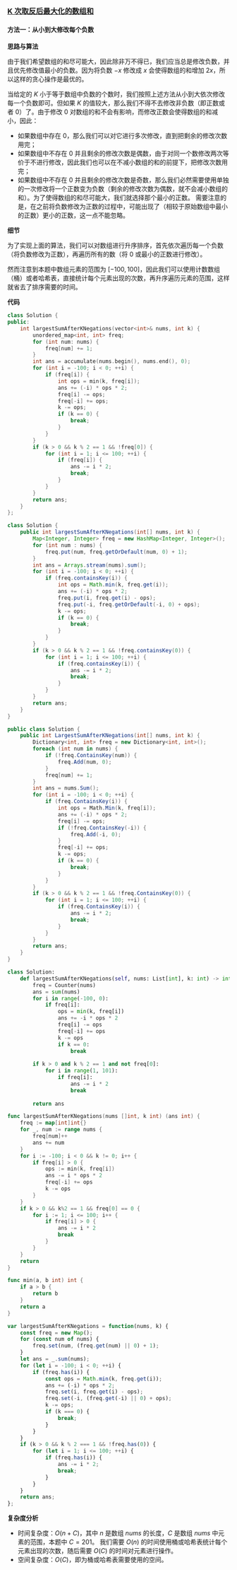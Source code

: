 ### [K 次取反后最大化的数组和](https://leetcode.cn/problems/maximize-sum-of-array-after-k-negations/solutions/1134002/k-ci-qu-fan-hou-zui-da-hua-de-shu-zu-he-4r5lb/)

#### 方法一：从小到大修改每个负数

**思路与算法**

由于我们希望数组的和尽可能大，因此除非万不得已，我们应当总是修改负数，并且优先修改值最小的负数。因为将负数 $-x$ 修改成 $x$ 会使得数组的和增加 $2x$，所以这样的贪心操作是最优的。

当给定的 $K$ 小于等于数组中负数的个数时，我们按照上述方法从小到大依次修改每一个负数即可。但如果 $K$ 的值较大，那么我们不得不去修改非负数（即正数或者 $0$）了。由于修改 $0$ 对数组的和不会有影响，而修改正数会使得数组的和减小，因此：

-   如果数组中存在 $0$，那么我们可以对它进行多次修改，直到把剩余的修改次数用完；
-   如果数组中不存在 $0$ 并且剩余的修改次数是偶数，由于对同一个数修改两次等价于不进行修改，因此我们也可以在不减小数组的和的前提下，把修改次数用完；
-   如果数组中不存在 $0$ 并且剩余的修改次数是奇数，那么我们必然需要使用单独的一次修改将一个正数变为负数（剩余的修改次数为偶数，就不会减小数组的和）。为了使得数组的和尽可能大，我们就选择那个最小的正数。
    需要注意的是，在之前将负数修改为正数的过程中，可能出现了（相较于原始数组中最小的正数）更小的正数，这一点不能忽略。

**细节**

为了实现上面的算法，我们可以对数组进行升序排序，首先依次遍历每一个负数（将负数修改为正数），再遍历所有的数（将 $0$ 或最小的正数进行修改）。

然而注意到本题中数组元素的范围为 $[-100, 100]$，因此我们可以使用计数数组（桶）或者哈希表，直接统计每个元素出现的次数，再升序遍历元素的范围，这样就省去了排序需要的时间。

**代码**

```cpp
class Solution {
public:
    int largestSumAfterKNegations(vector<int>& nums, int k) {
        unordered_map<int, int> freq;
        for (int num: nums) {
            freq[num] += 1;
        }
        int ans = accumulate(nums.begin(), nums.end(), 0);
        for (int i = -100; i < 0; ++i) {
            if (freq[i]) {
                int ops = min(k, freq[i]);
                ans += (-i) * ops * 2;
                freq[i] -= ops;
                freq[-i] += ops;
                k -= ops;
                if (k == 0) {
                    break;
                }
            }
        }
        if (k > 0 && k % 2 == 1 && !freq[0]) {
            for (int i = 1; i <= 100; ++i) {
                if (freq[i]) {
                    ans -= i * 2;
                    break;
                }
            }
        }
        return ans;
    }
};
```

```java
class Solution {
    public int largestSumAfterKNegations(int[] nums, int k) {
        Map<Integer, Integer> freq = new HashMap<Integer, Integer>();
        for (int num : nums) {
            freq.put(num, freq.getOrDefault(num, 0) + 1);
        }
        int ans = Arrays.stream(nums).sum();
        for (int i = -100; i < 0; ++i) {
            if (freq.containsKey(i)) {
                int ops = Math.min(k, freq.get(i));
                ans += (-i) * ops * 2;
                freq.put(i, freq.get(i) - ops);
                freq.put(-i, freq.getOrDefault(-i, 0) + ops);
                k -= ops;
                if (k == 0) {
                    break;
                }
            }
        }
        if (k > 0 && k % 2 == 1 && !freq.containsKey(0)) {
            for (int i = 1; i <= 100; ++i) {
                if (freq.containsKey(i)) {
                    ans -= i * 2;
                    break;
                }
            }
        }
        return ans;
    }
}
```

```csharp
public class Solution {
    public int LargestSumAfterKNegations(int[] nums, int k) {
        Dictionary<int, int> freq = new Dictionary<int, int>();
        foreach (int num in nums) {
            if (!freq.ContainsKey(num)) {
                freq.Add(num, 0);
            }
            freq[num] += 1;
        }
        int ans = nums.Sum();
        for (int i = -100; i < 0; ++i) {
            if (freq.ContainsKey(i)) {
                int ops = Math.Min(k, freq[i]);
                ans += (-i) * ops * 2;
                freq[i] -= ops;
                if (!freq.ContainsKey(-i)) {
                    freq.Add(-i, 0);
                }
                freq[-i] += ops;
                k -= ops;
                if (k == 0) {
                    break;
                }
            }
        }
        if (k > 0 && k % 2 == 1 && !freq.ContainsKey(0)) {
            for (int i = 1; i <= 100; ++i) {
                if (freq.ContainsKey(i)) {
                    ans -= i * 2;
                    break;
                }
            }
        }
        return ans;
    }
}
```

```python
class Solution:
    def largestSumAfterKNegations(self, nums: List[int], k: int) -> int:
        freq = Counter(nums)
        ans = sum(nums)
        for i in range(-100, 0):
            if freq[i]:
                ops = min(k, freq[i])
                ans += -i * ops * 2
                freq[i] -= ops
                freq[-i] += ops
                k -= ops
                if k == 0:
                    break
        
        if k > 0 and k % 2 == 1 and not freq[0]:
            for i in range(1, 101):
                if freq[i]:
                    ans -= i * 2
                    break
        
        return ans
```

```go
func largestSumAfterKNegations(nums []int, k int) (ans int) {
    freq := map[int]int{}
    for _, num := range nums {
        freq[num]++
        ans += num
    }
    for i := -100; i < 0 && k != 0; i++ {
        if freq[i] > 0 {
            ops := min(k, freq[i])
            ans -= i * ops * 2
            freq[-i] += ops
            k -= ops
        }
    }
    if k > 0 && k%2 == 1 && freq[0] == 0 {
        for i := 1; i <= 100; i++ {
            if freq[i] > 0 {
                ans -= i * 2
                break
            }
        }
    }
    return
}

func min(a, b int) int {
    if a > b {
        return b
    }
    return a
}
```

```javascript
var largestSumAfterKNegations = function(nums, k) {
    const freq = new Map();
    for (const num of nums) {
        freq.set(num, (freq.get(num) || 0) + 1);
    }
    let ans = _.sum(nums);
    for (let i = -100; i < 0; ++i) {
        if (freq.has(i)) {
            const ops = Math.min(k, freq.get(i));
            ans += (-i) * ops * 2;
            freq.set(i, freq.get(i) - ops);
            freq.set(-i, (freq.get(-i) || 0) + ops);
            k -= ops;
            if (k === 0) {
                break;
            }
        }
    }
    if (k > 0 && k % 2 === 1 && !freq.has(0)) {
        for (let i = 1; i <= 100; ++i) {
            if (freq.has(i)) {
                ans -= i * 2;
                break;
            }
        }
    }
    return ans;
};
```

**复杂度分析**

-   时间复杂度：$O(n + C)$，其中 $n$ 是数组 $nums$ 的长度，$C$ 是数组 $nums$ 中元素的范围，本题中 $C = 201$。
    我们需要 $O(n)$ 的时间使用桶或哈希表统计每个元素出现的次数，随后需要 $O(C)$ 的时间对元素进行操作。
-   空间复杂度：$O(C)$，即为桶或哈希表需要使用的空间。
